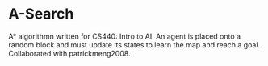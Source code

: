 # A-Search
A* algorithmn written for CS440: Intro to AI. An agent is placed onto a random block and must update its states to learn the map and reach a goal. Collaborated with patrickmeng2008.
